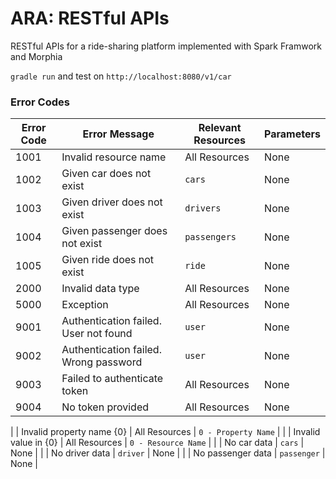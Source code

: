 # ARA: RESTful APIs
RESTful APIs for a ride-sharing platform implemented with Spark Framwork and Morphia

`gradle run` and test on `http://localhost:8080/v1/car`

### Error Codes ###
| Error Code | Error Message                         | Relevant Resources | Parameters          |
| ---------- | ------------------------------------- | ------------------ | :------------------ |
| 1001       | Invalid resource name                 | All Resources      | None                |
| 1002       | Given car does not exist              | `cars`             | None                |
| 1003       | Given driver does not exist           | `drivers`          | None                |
| 1004       | Given passenger does not exist        | `passengers`       | None                |
| 1005       | Given ride does not exist             | `ride`             | None |
| 2000       | Invalid data type                     | All Resources      | None                |
| 5000       | Exception                             | All Resources      | None                |
| 9001       | Authentication failed. User not found | `user`             | None                |
| 9002       | Authentication failed. Wrong password | `user`             | None                |
| 9003       | Failed to authenticate token          | All Resources      | None                |
| 9004       | No token provided                     | All Resources      | None                |


|            | Invalid property name {0}             | All Resources      | `0 - Property Name` |
|            | Invalid value in {0}                  | All Resources      | `0 - Resource Name` |
|            | No car data                           | `cars`             | None                |
|            | No driver data                        | `driver`           | None                |
|            | No passenger data                     | `passenger`        | None                |